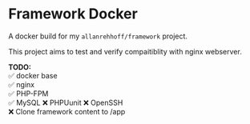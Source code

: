 # Framework Docker

A docker build for my `allanrehhoff/framework` project.  

This project aims to test and verify compaitiblity with nginx webserver.  

**TODO:**  
✅ docker base  
✅ nginx  
✅ PHP-FPM  
✅ MySQL
❌ PHPUunit
❌ OpenSSH  
❌ Clone framework content to /app  